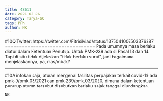 ```yaml
---
title: 48611
date: 2021-03-26
category: Tanya-SC
tags: PPh
author: NK
---
```


#10Q Twitter: https://twitter.com/Fitrisilviad/status/1375041007503376387 ================================ Pada umumnya masa berlaku diatur dalam Ketentuan Penutup. Untuk PMK-239 ada di Pasal 13 dan 14. Tapi di situ tidak dijelaskan "tidak berlaku surut", jadi bagaimana menjelaskannya, ya, mas/mbak?

---

#10A infokan saja, aturan mengenai fasilitas perpajakan terkait covid-19 ada pmk-9/pmk.03/2021 dan pmk-239/pmk.03/2020, dimana dalam ketentuan penutup aturan tersebut disebutkan berlaku sejak tanggal diundangkan.

`NK`

